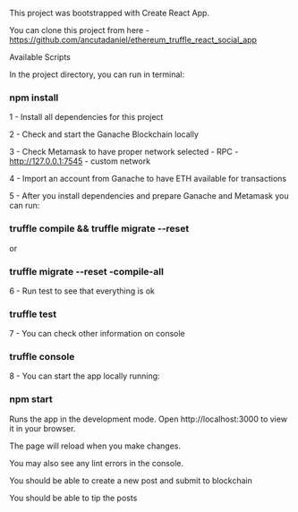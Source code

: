 This project was bootstrapped with Create React App.

You can clone this project from here - https://github.com/ancutadaniel/ethereum_truffle_react_social_app

Available Scripts

In the project directory, you can run in terminal:

### npm install

1 - Install all dependencies for this project

2 - Check and start the Ganache Blockchain locally

3 - Check Metamask to have proper network selected - RPC - http://127.0.0.1:7545 - custom network

4 - Import an account from Ganache to have ETH available for transactions

5 - After you install dependencies and prepare Ganache and Metamask you can run:

### truffle compile && truffle migrate --reset

or

### truffle migrate --reset -compile-all

6 - Run test to see that everything is ok

### truffle test

7 - You can check other information on console

### truffle console

8 - You can start the app locally running:

### npm start

Runs the app in the development mode.
Open http://localhost:3000 to view it in your browser.

The page will reload when you make changes.

You may also see any lint errors in the console.

You should be able to create a new post and submit to blockchain

You should be able to tip the posts
